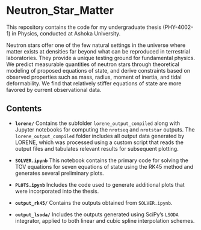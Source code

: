 # Neutron\_Star\_Matter

This repository contains the code for my undergraduate thesis (PHY-4002-1) in Physics, conducted at Ashoka University.

Neutron stars offer one of the few natural settings in the universe where matter exists at densities far beyond what can be reproduced in terrestrial laboratories. They provide a unique testing ground for fundamental physics. We predict measurable quantities of neutron stars through theoretical modeling of proposed equations of state, and derive constraints based on observed properties such as mass, radius, moment of inertia, and tidal deformability. We find that relatively stiffer equations of state are more favored by current observational data.

## Contents

* **`lorene/`**
  Contains the subfolder `lorene_output_compiled` along with Jupyter notebooks for computing the `nrotseq` and `nrotstar` outputs. The `lorene_output_compiled` folder includes all output data generated by LORENE, which was processed using a custom script that reads the output files and tabulates relevant results for subsequent plotting.

* **`SOLVER.ipynb`**
  This notebook contains the primary code for solving the TOV equations for seven equations of state using the RK45 method and generates several preliminary plots.

* **`PLOTS.ipynb`**
  Includes the code used to generate additional plots that were incorporated into the thesis.

* **`output_rk45/`**
  Contains the outputs obtained from `SOLVER.ipynb`.

* **`output_lsoda/`**
  Includes the outputs generated using SciPy’s `LSODA` integrator, applied to both linear and cubic spline interpolation schemes.

